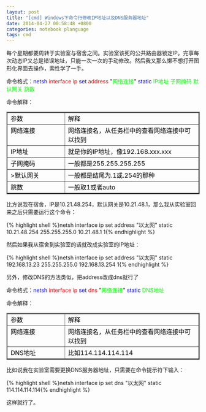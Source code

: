 ```yaml
---
layout: post
title: "[cmd] Windows下命令行修改IP地址以及DNS服务器地址"
date: 2014-04-27 00:58:48 +0800
categories: notebook planguage
tags: cmd
---
```


每个星期都要周转于实验室与宿舍之间。实验室该死的公共路由器锁定IP。完事每次动态IP又总是错误地址，只能一次一次的手动修改。然后我又那么懒不想打开图形化界面去操作，索性学了一手。


命令格式：<span style="color: #0000ff;">netsh</span> <span style="color: #ff0000;">interface</span> <span style="color: #ff0000;">ip <span style="color: #0000ff;">set</span> address</span> "<span style="color: #00ff00;">网络连接</span>" <span style="color: #0000ff;">static</span> <span style="color: #00ff00;">IP地址 子网掩码 默认网关 跳数</span>


命令解释：

<table style="color: #000000;" border="2" cellspacing="0" cellpadding="2">
<tbody>
<tr>
<td valign="top" width="30%">参数</td>
<td valign="top" width="70%">解释</td>
</tr>
<tr>
<td valign="top" width="30%">网络连接</td>
<td valign="top" width="70%">网络连接名，从任务栏中的查看网络连接中可以找到</td>
</tr>
<tr>
<td valign="top" width=""30%>IP地址</td>
<td valign="top" width="70%">就是你的IP地址，像192.168.xxx.xxx</td>
</tr>
<tr>
<td valign="top" width="30%">子网掩码</td>
<td valign="top" width="70%">一般都是255.255.255.255</td>
</tr>
<tr>
<td valign="top" width=""30%>>默认网关</td>
<td valign="top" width="70%">一般都是结尾为.1或.254的那种</td>
</tr>
<tr>
<td valign="top" width="30%">跳数</td>
<td valign="top" width="70%">一般取1或者auto</td>
</tr>
</tbody>
</table>

比方说我在宿舍，IP是10.21.48.254，默认网关是10.21.48.1，那么我从实验室回来之后只需要运行这个命令：

{% highlight shell %}netsh interface ip set address "以太网" static 10.21.48.254 255.255.255.0 10.21.48.1 1{% endhighlight %}


然后如果我从宿舍到实验室的话就改成实验室的IP地址：

{% highlight shell %}netsh interface ip set address "以太网" static 192.168.13.23 255.255.255.0 192.168.13.254 1{% endhighlight %}


另外，修改DNS的方法类似，把address改成dns就行了


命令格式：<span style="color: #0000ff;">netsh</span> <span style="color: #ff0000;">interface</span> <span style="color: #ff0000;">ip <span style="color: #0000ff;">set</span> dns</span> "<span style="color: #00ff00;">网络连接</span>" <span style="color: #0000ff;">static</span> <span style="color: #00ff00;">DNS地址</span>


命令解释：

<table style="color: #000000;" border="2" cellspacing="0" cellpadding="2">
<tbody>
<tr>
<td valign="top" width="30%">参数</td>
<td valign="top" width="70%">解释</td>
</tr>
<tr>
<td valign="top" width="30%">网络连接</td>
<td valign="top" width="70%">网络连接名，从任务栏中的查看网络连接中可以找到</td>
</tr>
<tr>
<td valign="top" width="30%">DNS地址</td>
<td valign="top" width="70%">比如114.114.114.114</td>
</tr>
</tbody>
</table>

比如说我在实验室需要更换DNS服务器地址，只需要在命令提示符下输入：

{% highlight shell %}netsh interface ip set dns "以太网" static 114.114.114.114{% endhighlight %}

这样就行了。
